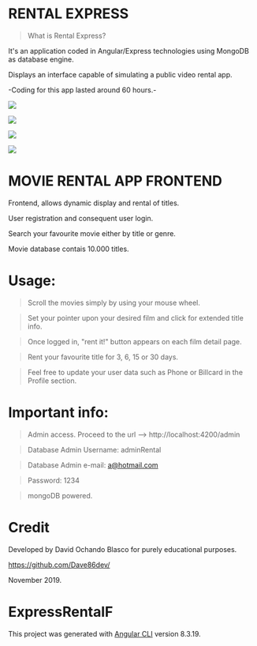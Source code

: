 # RENTAL EXPRESS

>What is Rental Express?

It's an application coded in Angular/Express technologies using MongoDB as database engine.

Displays an interface capable of simulating a public video rental app.

-Coding for this app lasted around 60 hours.-

![](https://i.gyazo.com/69781a16eefec81ce6ab3e7fe9950397.jpg)

![](https://i.gyazo.com/78b933d6f597820bfa606625b87659b7.png)

![](https://i.gyazo.com/4edda9cdbb82492eca4b85541382214f.png)

![](https://i.gyazo.com/fd4d5cdf473d1fa6fed287be919ed139.png)

# MOVIE RENTAL APP FRONTEND

Frontend, allows dynamic display and rental of titles. 

User registration and consequent user login.  

Search your favourite movie either by title or genre. 

Movie database contais 10.000 titles.

# Usage:

>Scroll the movies simply by using your mouse wheel.

>Set your pointer upon your desired film and click for extended title info.

>Once logged in, "rent it!" button appears on each film detail page.

>Rent your favourite title for 3, 6, 15 or 30 days.

>Feel free to update your user data such as Phone or Billcard in the Profile section.

# Important info:

> Admin access. Proceed to the url --> http://localhost:4200/admin

> Database Admin Username: adminRental

> Database Admin e-mail: a@hotmail.com

> Password: 1234

> mongoDB powered.

# Credit

Developed by David Ochando Blasco for purely educational purposes.

https://github.com/Dave86dev/

November 2019.


# ExpressRentalF

This project was generated with [Angular CLI](https://github.com/angular/angular-cli) version 8.3.19.




